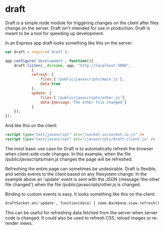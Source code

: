 draft
=====

Draft is a simple node module for triggering changes on the client after files change on the server. Draft isn't intended for use in production. Draft is meant to be a tool for speeding up development.

In an Express app draft looks something like this on the server:

```js
var draft = require('draft');

app.configure('development', function(){
	draft.listen(__dirname, app, "http://localhost:3000",
			{
			refresh: {
				files:['/public/javascripts/main.js'],
				data:true
			},
			update: {
				files:['/public/javascripts/other.js'],
				data:{message:'the other file changed'}
			}
	});
});
```


And like this on the client:

```html
<script type="text/javascript" src="/socket.io/socket.io.js" />
<script type="text/javascript" src="/javascripts/draft-client.js" />
```

The most basic use case for Draft is to automatically refresh the browser when client-side code changes. In this example, when the file /public/javascripts/main.js changes the page will be refreshed.

Refreshing the entire page can sometimes be undesirable. Draft is flexible, and sends events to the client based on any filesystem change. In the example above an 'update' event is sent with the JSON {message:'the other file changed'} when the file /public/javascripts/other.js is changed. 

Binding to custom events is easy. It looks something like this on the client:

```html
draftSocket.on('update', function(data) { some.Backbone.view.refresh() })
```

This can be useful for refreshing data fetched from the server when server code is changed. It could also be used to refresh CSS, reload images or re-render views. 